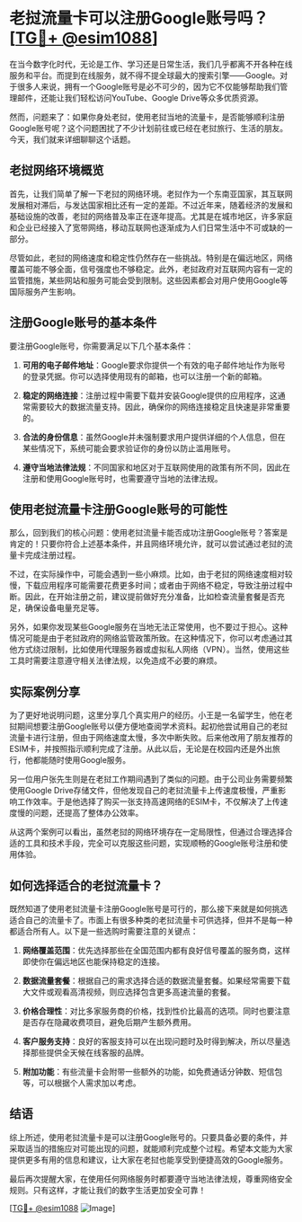 # 老挝流量卡可以注册Google账号吗？[[TG💪+ @esim1088](https://t.me/s/esim1088)]

在当今数字化时代，无论是工作、学习还是日常生活，我们几乎都离不开各种在线服务和平台。而提到在线服务，就不得不提全球最大的搜索引擎——Google。对于很多人来说，拥有一个Google账号是必不可少的，因为它不仅能够帮助我们管理邮件，还能让我们轻松访问YouTube、Google Drive等众多优质资源。

然而，问题来了：如果你身处老挝，使用老挝当地的流量卡，是否能够顺利注册Google账号呢？这个问题困扰了不少计划前往或已经在老挝旅行、生活的朋友。今天，我们就来详细聊聊这个话题。

## 老挝网络环境概览

首先，让我们简单了解一下老挝的网络环境。老挝作为一个东南亚国家，其互联网发展相对滞后，与发达国家相比还有一定的差距。不过近年来，随着经济的发展和基础设施的改善，老挝的网络普及率正在逐年提高。尤其是在城市地区，许多家庭和企业已经接入了宽带网络，移动互联网也逐渐成为人们日常生活中不可或缺的一部分。

尽管如此，老挝的网络速度和稳定性仍然存在一些挑战。特别是在偏远地区，网络覆盖可能不够全面，信号强度也不够稳定。此外，老挝政府对互联网内容有一定的监管措施，某些网站和服务可能会受到限制。这些因素都会对用户使用Google等国际服务产生影响。

## 注册Google账号的基本条件

要注册Google账号，你需要满足以下几个基本条件：

1. **可用的电子邮件地址**：Google要求你提供一个有效的电子邮件地址作为账号的登录凭据。你可以选择使用现有的邮箱，也可以注册一个新的邮箱。
   
2. **稳定的网络连接**：注册过程中需要下载并安装Google提供的应用程序，这通常需要较大的数据流量支持。因此，确保你的网络连接稳定且快速是非常重要的。

3. **合法的身份信息**：虽然Google并未强制要求用户提供详细的个人信息，但在某些情况下，系统可能会要求验证你的身份以防止滥用账号。

4. **遵守当地法律法规**：不同国家和地区对于互联网使用的政策有所不同，因此在注册和使用Google账号时，也需要遵守当地的法律法规。

## 使用老挝流量卡注册Google账号的可能性

那么，回到我们的核心问题：使用老挝流量卡能否成功注册Google账号？答案是肯定的！只要你符合上述基本条件，并且网络环境允许，就可以尝试通过老挝的流量卡完成注册过程。

不过，在实际操作中，可能会遇到一些小麻烦。比如，由于老挝的网络速度相对较慢，下载应用程序可能需要花费更多时间；或者由于网络不稳定，导致注册过程中断。因此，在开始注册之前，建议提前做好充分准备，比如检查流量套餐是否充足，确保设备电量充足等。

另外，如果你发现某些Google服务在当地无法正常使用，也不要过于担心。这种情况可能是由于老挝政府的网络监管政策所致。在这种情况下，你可以考虑通过其他方式绕过限制，比如使用代理服务器或虚拟私人网络（VPN）。当然，使用这些工具时需要注意遵守相关法律法规，以免造成不必要的麻烦。

## 实际案例分享

为了更好地说明问题，这里分享几个真实用户的经历。小王是一名留学生，他在老挝期间想要注册Google账号以便方便地查阅学术资料。起初他尝试用自己的老挝流量卡进行注册，但由于网络速度太慢，多次中断失败。后来他改用了朋友推荐的ESIM卡，并按照指示顺利完成了注册。从此以后，无论是在校园内还是外出旅行，他都能随时使用Google服务。

另一位用户张先生则是在老挝工作期间遇到了类似的问题。由于公司业务需要频繁使用Google Drive存储文件，但他发现自己的老挝流量卡上传速度极慢，严重影响工作效率。于是他选择了购买一张支持高速网络的ESIM卡，不仅解决了上传速度慢的问题，还提高了整体办公效率。

从这两个案例可以看出，虽然老挝的网络环境存在一定局限性，但通过合理选择合适的工具和技术手段，完全可以克服这些问题，实现顺畅的Google账号注册和使用体验。

## 如何选择适合的老挝流量卡？

既然知道了使用老挝流量卡注册Google账号是可行的，那么接下来就是如何挑选适合自己的流量卡了。市面上有很多种类的老挝流量卡可供选择，但并不是每一种都适合所有人。以下是一些选购时需要注意的关键点：

1. **网络覆盖范围**：优先选择那些在全国范围内都有良好信号覆盖的服务商，这样即使你在偏远地区也能保持稳定的连接。

2. **数据流量套餐**：根据自己的需求选择合适的数据流量套餐。如果经常需要下载大文件或观看高清视频，则应选择包含更多高速流量的套餐。

3. **价格合理性**：对比多家服务商的价格，找到性价比最高的选项。同时也要注意是否存在隐藏收费项目，避免后期产生额外费用。

4. **客户服务支持**：良好的客服支持可以在出现问题时及时得到解决，所以尽量选择那些提供全天候在线客服的品牌。

5. **附加功能**：有些流量卡会附带一些额外的功能，如免费通话分钟数、短信包等，可以根据个人需求加以考虑。

## 结语

综上所述，使用老挝流量卡是可以注册Google账号的。只要具备必要的条件，并采取适当的措施应对可能出现的问题，就能顺利完成整个过程。希望本文能为大家提供更多有用的信息和建议，让大家在老挝也能享受到便捷高效的Google服务。

最后再次提醒大家，在使用任何网络服务时都要遵守当地法律法规，尊重网络安全规则。只有这样，才能让我们的数字生活更加安全可靠！

[[TG💪+ @esim1088](https://t.me/s/esim1088) ![Image](https://i.postimg.cc/4NQfJmqS/Snipaste-2025-05-13-00-14-12.png)]